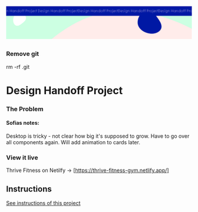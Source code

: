 <h1 align="center">
  <a href="">
    <img src="/src/assets/design-handoff.svg" alt="Project Banner Image">
  </a>
</h1>

### Remove git

rm -rf .git

# Design Handoff Project

### The Problem

#### Sofias notes:

Desktop is tricky - not clear how big it's supposed to grow. Have to go over all components again.
Will add animation to cards later.

### View it live

Thrive Fitness on Netilfy -> [https://thrive-fitness-gym.netlify.app/]

## Instructions

<a href="instructions.md">
   See instructions of this project
  </a>
